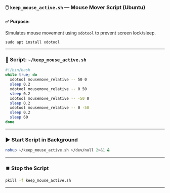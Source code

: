 ### 🖱️ `keep_mouse_active.sh` — Mouse Mover Script (Ubuntu)

#### ✅ Purpose:

Simulates mouse movement using `xdotool` to prevent screen lock/sleep.

```
sudo apt install xdotool
```

---

### 📜 Script: `~/keep_mouse_active.sh`

```bash
#!/bin/bash
while true; do
  xdotool mousemove_relative -- 50 0
  sleep 0.2
  xdotool mousemove_relative -- 0 50
  sleep 0.2
  xdotool mousemove_relative -- -50 0
  sleep 0.2
  xdotool mousemove_relative -- 0 -50
  sleep 0.2
  sleep 60
done
```

---

### ▶️ Start Script in Background

```bash
nohup ~/keep_mouse_active.sh >/dev/null 2>&1 &
```

---

### ⏹️ Stop the Script

```bash
pkill -f keep_mouse_active.sh
```

---

